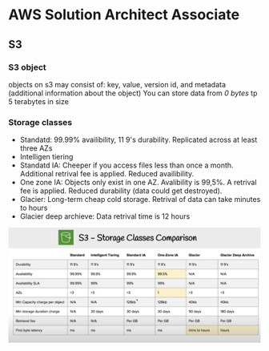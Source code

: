 # AWS Solution Architect Associate

## S3

### S3 object

objects on s3 may consist of: key, value, version id, and metadata (additional information about the object)
You can store data from _0 bytes_ tp 5 terabytes in size

### Storage classes

- Standatd: 99.99% availibility, 11 9's durability. Replicated across at least three AZs
- Intelligen tiering
- Standatd IA: Cheeper if you access files less than once a month. Additional retrival fee is applied. Reduced availibility.
- One zone IA: Objects only exist in one AZ. Avalibility is 99,5%. A retrival fee is applied. Reduced durability (data could get destroyed).
- Glacier: Long-term cheap cold storage. Retrival of data can take minutes to hours
- Glacier deep archieve: Data retrival time is 12 hours

![alt text](./images/s3-storage-class.png 'S3 storage class comparision')
